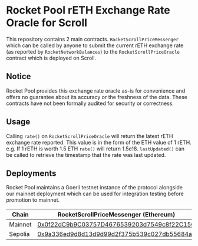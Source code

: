 # Rocket Pool rETH Exchange Rate Oracle for Scroll

This repository contains 2 main contracts. `RocketScrollPriceMessenger` which can be called by anyone to submit the current
rETH exchange rate (as reported by `RocketNetworkBalances`) to the `RocketScrollPriceOracle` contract which is deployed on
Scroll.

## Notice

Rocket Pool provides this exchange rate oracle as-is for convenience and offers no guarantee about its accuracy or the
freshness of the data. These contracts have not been formally audited for security or correctness.

## Usage

Calling `rate()` on `RocketScrollPriceOracle` will return the latest rETH exchange rate reported. This value is in the form
of the ETH value of 1 rETH. e.g. If 1 rETH is worth 1.5 ETH `rate()` will return 1.5e18. `lastUpdated()` can be called to
retrieve the timestamp that the rate was last updated.

## Deployments

Rocket Pool maintains a Goerli testnet instance of the protocol alongside our mainnet deployment which can be used for
integration testing before promotion to mainnet.

| Chain   | RocketScrollPriceMessenger (Ethereum)                                                                                         | RocketScrollPriceOracle (Scroll)                                                                                                | RocketBalancerRateProvider (Scroll)                                                                                     |
|---------|-------------------------------------------------------------------------------------------------------------------------------|---------------------------------------------------------------------------------------------------------------------------------|-------------------------------------------------------------------------------------------------------------------------|
| Mainnet | [0x0f22dC9b9C03757D4676539203d7549c8f22C15C](https://etherscan.io/address/0x0f22dc9b9c03757d4676539203d7549c8f22c15c)         | [0x30A593876596d347fbba2b5883651B6B1dcecCf7](https://scrollscan.com/address/0x30A593876596d347fbba2b5883651B6B1dcecCf7)         | [0x776D700e69F86b2b89daaf636Aa1df8Ba0434256](https://scrollscan.com/address/0x776D700e69F86b2b89daaf636Aa1df8Ba0434256) |
| Sepolia | [0x9a336ed9d8d13d9d99d2f375b539c027db55684a](https://sepolia.etherscan.io/address/0x9a336ed9d8d13d9d99d2f375b539c027db55684a) | [0x762Bc8622Ed65B6215a3FcCf07210D5c00edd69f](https://sepolia.scrollscan.com/address/0x762Bc8622Ed65B6215a3FcCf07210D5c00edd69f) | TBA                                                                                                                     |


